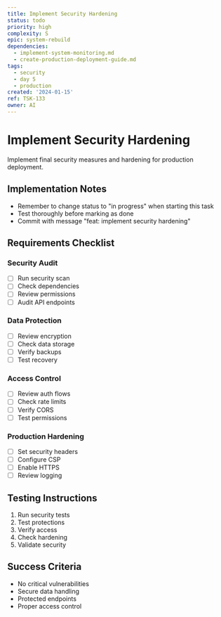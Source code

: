 ```yaml
---
title: Implement Security Hardening
status: todo
priority: high
complexity: S
epic: system-rebuild
dependencies:
  - implement-system-monitoring.md
  - create-production-deployment-guide.md
tags:
  - security
  - day 5
  - production
created: '2024-01-15'
ref: TSK-133
owner: AI
---
```


# Implement Security Hardening

Implement final security measures and hardening for production deployment.

## Implementation Notes
- Remember to change status to "in progress" when starting this task
- Test thoroughly before marking as done
- Commit with message "feat: implement security hardening"

## Requirements Checklist

### Security Audit
- [ ] Run security scan
- [ ] Check dependencies
- [ ] Review permissions
- [ ] Audit API endpoints

### Data Protection
- [ ] Review encryption
- [ ] Check data storage
- [ ] Verify backups
- [ ] Test recovery

### Access Control
- [ ] Review auth flows
- [ ] Check rate limits
- [ ] Verify CORS
- [ ] Test permissions

### Production Hardening
- [ ] Set security headers
- [ ] Configure CSP
- [ ] Enable HTTPS
- [ ] Review logging

## Testing Instructions
1. Run security tests
2. Test protections
3. Verify access
4. Check hardening
5. Validate security

## Success Criteria
- No critical vulnerabilities
- Secure data handling
- Protected endpoints
- Proper access control 
